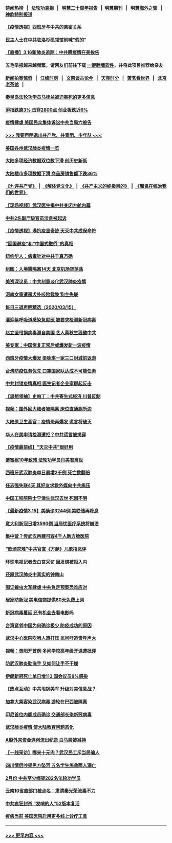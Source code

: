 #### [禁闻热榜](热点新闻.md?=0)  &nbsp;&nbsp;|&nbsp;&nbsp; [法轮功真相](https://github.com/gfw-breaker/truth/blob/master/README.md?=0) &nbsp;&nbsp;|&nbsp;&nbsp; [明慧二十周年报告](https://github.com/gfw-breaker/mh-reports/blob/master/README.md?=0) &nbsp;&nbsp;|&nbsp;&nbsp;[明慧期刊](https://github.com/gfw-breaker/mh-qikan) &nbsp;&nbsp;|&nbsp;&nbsp; [明慧海外之窗](https://github.com/gfw-breaker/mh-news/blob/master/README.md?=0) &nbsp;&nbsp;|&nbsp;&nbsp; [神韵特别报道](https://github.com/gfw-breaker/mh-news/blob/master/shenyun.md?=0)
#### [【疫情透视】西班牙与中共的亲密关系](../pages/nsc413/n11942614.md?t=03162302) 
#### [民主人士在中共驻洛杉矶领馆前喊“假的”](../pages/nsc413/n11944553.md?t=03162302) 
#### [【直播】3.16新肺炎追踪：中共瞒疫情在美挨告](../pages/nsc413/n11944429.md?t=03162302) 
#### 五毛举报越来越频繁，请网友们前往下载 [一键翻墙软件](https://github.com/gfw-breaker/ssr-accounts)，并将此项目推荐给亲友
#### [新闻拍案惊奇](https://github.com/gfw-breaker/banned-news/blob/master/pages/link4.md) &nbsp;&nbsp;|&nbsp;&nbsp; [江峰时刻](https://github.com/gfw-breaker/banned-news/blob/master/pages/link4.md) &nbsp;&nbsp;|&nbsp;&nbsp; [文昭谈古论今](https://github.com/gfw-breaker/banned-news/blob/master/pages/link4.md) &nbsp;&nbsp;|&nbsp;&nbsp; [天亮时分](https://github.com/gfw-breaker/banned-news/blob/master/pages/link4.md) &nbsp;&nbsp;|&nbsp;&nbsp; [萧茗看世界](https://github.com/gfw-breaker/banned-news/blob/master/pages/link4.md) &nbsp;&nbsp;|&nbsp;&nbsp; [北京老茶馆](https://github.com/gfw-breaker/banned-news/blob/master/pages/link4.md) &nbsp;&nbsp;|&nbsp;&nbsp; 
#### [秦皇岛法轮功学员马桂兰被迫害死的更多信息](../pages/nsc413/n11942387.md?t=03162302) 
#### [沪指跌逾3% 击穿2800点 创业板跌近6%](../pages/nsc413/n11944180.md?t=03162302) 
#### [疫情肆虐 美国民众集体诉讼中共当局六被告](../pages/nsc413/n11943833.md?t=03162302) 
#### [>>> 我要声明退出共产党、共青团、少年队 <<<](https://github.com/begood0513/goodnews/blob/master/quit/letter.md) 
#### [美国各州武汉肺炎疫情一览](../pages/nsc413/n11944066.md?t=03162302) 
#### [大陆多项经济数据双位数下滑 创历史新低](../pages/nsc413/n11943386.md?t=03162302) 
#### [大陆楼市多项数据下滑 商品房销售额下跌36%](../pages/nsc413/n11943969.md?t=03162302) 
#### [《九评共产党》](https://github.com/begood0513/9ping.md/blob/master/README.md) &nbsp;|&nbsp; [《解体党文化》](../../../../jtdwh.md/blob/master/README.md)  &nbsp;|&nbsp; [《共产主义的终极目的》](../../../../gczydzjmd.md/blob/master/README.md) &nbsp;|&nbsp; [《魔鬼在统治我们的世界》](../../../../mgztzwmdsj.md/blob/master/README.md) 
#### [【现场视频】武汉医生揭中共关闭方舱内幕](../pages/nsc413/n11943071.md?t=03162302) 
#### [中共2名副厅级官员涉贪被起诉](../pages/nsc413/n11938305.md?t=03162302) 
#### [【疫情透视】港抗疫显奇迹 天灭中共成保命符](../pages/nsc413/n11942593.md?t=03162302) 
#### [“回国避疫”和“中国式撤侨”的真相](../pages/nsc413/n11943372.md?t=03162302) 
#### [纽约华人：病毒针对中共千真万确](../pages/nsc413/n11942905.md?t=03162302) 
#### [组图：入境需隔离14天 北京机场空荡荡](../pages/nsc413/n11943368.md?t=03162302) 
#### [美资深议员：中共刻意淡化武汉肺炎疫情](../pages/nsc413/n11943061.md?t=03162302) 
#### [河南女童遭恶犬扑咬险截肢 狗主失联](../pages/nsc413/n11943475.md?t=03162302) 
#### [每日三退声明精选（2020/03/15）](../pages/nsc413/n11943357.md?t=03162302) 
#### [潘迎紫呼吸道感染急就医 被要求检测新冠病毒](../pages/nsc413/n11942781.md?t=03162302) 
#### [赵立坚甩锅病毒源自美国 艺人黄秋生狠酸中共](../pages/nsc413/n11942589.md?t=03162302) 
#### [美专家：中国恢复正常后或爆发新一波疫情](../pages/nsc413/n11943151.md?t=03162302) 
#### [西班牙疫情大爆发 梁咏琪一家三口封城前返港](../pages/nsc413/n11942415.md?t=03162302) 
#### [台湾防疫任务优先 口罩国家队达成不可能任务](../pages/nsc413/n11943137.md?t=03162302) 
#### [中共封锁疫情真相 医生记者企业家群起反击](../pages/nsc413/n11942926.md?t=03162302) 
#### [【思想领袖】史帕丁：中共寄生式经济 川普反制](../pages/nsc413/n11805341.md?t=03162302) 
#### [视频：国外回大陆者被隔离 床位直通厕所边](../pages/nsc413/n11942168.md?t=03162302) 
#### [大陆原卫生高官：疫情恐再爆发 谎言将破灭](../pages/nsc413/n11942229.md?t=03162302) 
#### [华人在美申请检测遭拒？中共谎言被揭穿](../pages/nsc413/n11942723.md?t=03162302) 
#### [【疫情最前线】“天灭中共”很好用](../pages/nsc413/n11942716.md?t=03162302) 
#### [遭冤狱10年致残 法轮功学员肖美君离世](../pages/nsc413/n11941963.md?t=03162302) 
#### [西班牙武汉肺炎单日暴增2千例 死亡数翻倍](../pages/nsc413/n11942800.md?t=03162302) 
#### [任志强失联4天 其好友求救外媒向中共施压](../pages/nsc413/n11942675.md?t=03162302) 
#### [中国工程院院士宁津生武汉去世 死因不明](../pages/nsc413/n11942719.md?t=03162302) 
#### [【最新疫情3.15】美确诊3244例 美联储再降息](../pages/nsc413/n11940988.md?t=03162302) 
#### [意大利新冠日增3590例 当局忧医疗系统将崩溃](../pages/nsc413/n11942691.md?t=03162302) 
#### [集中营？传武汉再建可容4千人新方舱医院](../pages/nsc413/n11942656.md?t=03162302) 
#### [“歌颂灾难”中共官宣《方舱》儿歌招恶评](../pages/nsc413/n11942504.md?t=03162302) 
#### [环球电视记者去白宫采访 因发烧被拒入内](../pages/nsc413/n11942516.md?t=03162302) 
#### [还原武汉肺炎中真实的钟南山](../pages/nsc413/n11938593.md?t=03162302) 
#### [图证蝗虫大军肆虐 中共急定预案恐难应对](../pages/nsc413/n11942373.md?t=03162302) 
#### [居家防新冠 美电信商提供60天免费上网](../pages/nsc413/n11942457.md?t=03162302) 
#### [新冠病毒蔓延 还有机会去看电影吗](../pages/nsc413/n11942385.md?t=03162302) 
#### [台湾紧邻中国为何确诊极少 防疫成功的原因](../pages/nsc413/n11940819.md?t=03162302) 
#### [武汉中心医院吹哨人遭打压 民间吁追责呼声大](../pages/nsc413/n11942255.md?t=03162302) 
#### [视频：贵阳开首例 多间学校高年级开课遭批评](../pages/nsc413/n11941987.md?t=03162302) 
#### [防武汉肺炎勤洗手 又如何让手不干燥](../pages/nsc413/n11942105.md?t=03162302) 
#### [伊朗新冠死亡单日增113 国会议员8%感染](../pages/nsc413/n11942119.md?t=03162302) 
#### [【热点互动】中共甩锅美军 升级对美信息战？](../pages/nsc413/n11940633.md?t=03162302) 
#### [加拿大乘客染武汉病毒 游轮在巴西被隔离](../pages/nsc413/n11941905.md?t=03162302) 
#### [印尼首位内阁成员确诊 交通部长染新冠病毒](../pages/nsc413/n11941920.md?t=03162302) 
#### [武汉肺炎疫情 使大陆教育问题恶化](../pages/nsc413/n11941686.md?t=03162302) 
#### [A股外来资金连创流出纪录 白马股被减持](../pages/nsc413/n11941363.md?t=03162302) 
#### [【一线采访】哪来十元肉？武汉民工斥当局骗人](../pages/nsc413/n11941476.md?t=03162302) 
#### [四川情侣吵架男方坠河 五名学生施救两人溺亡](../pages/nsc413/n11941457.md?t=03162302) 
#### [2月份 中共至少绑架282名法轮功学员](../pages/nsc413/n11941295.md?t=03162302) 
#### [云南10省直部门被点名：肃清秦光荣流毒不力](../pages/nsc413/n11941391.md?t=03162302) 
#### [中共疯狂封杀 “发哨的人”52版本复活](../pages/nsc413/n11941306.md?t=03162302) 
#### [疫病当前 美国医院启用更多线上诊疗工具](../pages/nsc413/n11941300.md?t=03162302) 

----
#### [ >>> 更早内容 <<< ](../indexes/nsc413-earlier.md)
